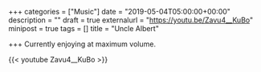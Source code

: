 +++
categories = ["Music"]
date = "2019-05-04T05:00:00+00:00"
description = ""
draft = true
externalurl = "https://youtu.be/Zavu4__KuBo"
minipost = true
tags = []
title = "Uncle Albert"

+++
Currently enjoying at maximum volume.

{{< youtube Zavu4__KuBo >}}